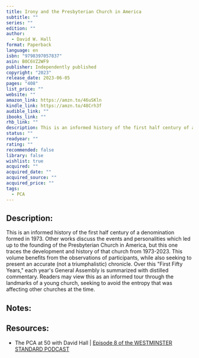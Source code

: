 ```yaml
---
title: Irony and the Presbyterian Church in America
subtitle: ""
series: ""
edition: ""
author:
  - David W. Hall
format: Paperback
language: en
isbn: "9798397057837"
asin: B0C6VZ2WF9
publisher: Independently published
copyright: "2023"
release_date: 2023-06-05
pages: "408"
list_price: ""
website: ""
amazon_link: https://amzn.to/46uSKln
kindle_link: https://amzn.to/48Crh3f
audible_link: ""
ibooks_link: ""
rhb_link: ""
description: This is an informed history of the first half century of a denomination formed in 1973. Other works discuss the events and personalities which led up to the founding of the Presbyterian Church in America, but this one traces the development and history of that church from 1973-2023. This volume benefits from the observations of participants, while also seeking to present an accurate (not a triumphalistic) chronicle.
status: ""
readyear: ""
rating: ""
recommended: false
library: false
wishlist: true
acquired: ""
acquired_date: ""
acquired_source: ""
acquired_price: ""
tags:
  - PCA
---
```

## Description: 
This is an informed history of the first half century of a denomination formed in 1973. Other works discuss the events and personalities which led up to the founding of the Presbyterian Church in America, but this one traces the development and history of that church from 1973-2023. This volume benefits from the observations of participants, while also seeking to present an accurate (not a triumphalistic) chronicle. Over this "First Fifty Years," each year's General Assembly is summarized with distilled commentary. Readers may view this as an informed tour through the landmarks of a young church, seeking to avoid the entropy that was affecting other churches at the time.

## Notes:

## Resources: 
- The PCA at 50 with David Hall | [Episode 8 of the WESTMINSTER STANDARD PODCAST](https://www.youtube.com/watch?v=O038hllxtzI)